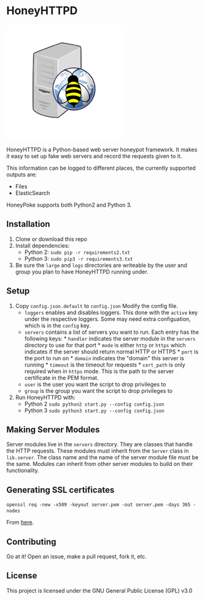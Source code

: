 # HoneyHTTPD

![HoneyHTTPD Logo](honeyhttpd.png)

HoneyHTTPD is a Python-based web server honeypot framework. It makes it easy to set up fake web servers and record the requests given to it.


This information can be logged to different places, the currently supported outputs are:
* Files
* ElasticSearch

HoneyPoke supports both Python2 and Python 3.

## Installation

1. Clone or download this repo
2. Install dependencies: 
    * Python 2: `sudo pip -r requirements2.txt` 
    * Python 3: `sudo pip3 -r requirements3.txt` 
3. Be sure the `large` and `logs` directories are writeable by the user and group you plan to have HoneyHTTPD running under.

## Setup

1. Copy `config.json.default`  to `config.json` Modify the config file. 
    * `loggers` enables and disables loggers. This done with the `active` key under the respective loggers. Some may need extra configuation, which is in the `config` key.
    * `servers` contains a list of servers you want to run. Each entry has the following keys:
            * `handler` indicates the server module in the `servers` directory to use for that port
            * `mode` is either `http` or `https` which indicates if the server should return normal HTTP or HTTPS
            * `port` is the port to run on 
            * `domain` indicates the "domain" this server is running 
            * `timeout` is the timeout for requests 
            * `cert_path` is only required when in `https` mode. This is the path to the server certificate in the PEM format.
    * `user` is the user you want the script to drop privileges to
    * `group` is the group you want the script to drop privileges to
2. Run HoneyHTTPD with:
    * Python 2 `sudo python2 start.py --config config.json`
    * Python 3 `sudo python3 start.py --config config.json`

## Making Server Modules

Server modules live in the `servers` directory. They are classes that handle the HTTP requests. These modules must inherit from the `Server` class in `lib.server`. The class name and the name of the server module file must be the same. Modules can inherit from other server modules to build on their functionality.

## Generating SSL certificates

```
openssl req -new -x509 -keyout server.pem -out server.pem -days 365 -nodes
```

From [here](https://gist.github.com/dergachev/7028596).

## Contributing

Go at it! Open an issue, make a pull request, fork it, etc.

## License

This project is licensed under the GNU General Public License (GPL) v3.0